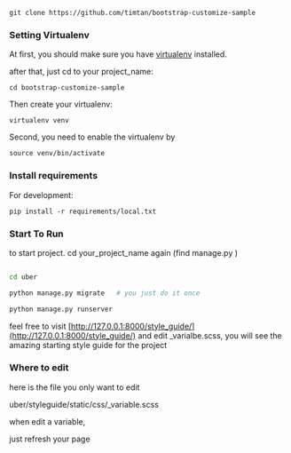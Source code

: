 
	git clone https://github.com/timtan/bootstrap-customize-sample
	
	

### Setting Virtualenv

At first, you should make sure you have [virtualenv](http://www.virtualenv.org/) installed. 

after that, just cd to your project_name:

	cd bootstrap-customize-sample

Then create your virtualenv:

    virtualenv venv
    
Second, you need to enable the virtualenv by

	source venv/bin/activate
	



### Install requirements

For development:

    pip install -r requirements/local.txt


### Start To Run

to start project.  cd your\_project_name again (find manage.py )

```bash

cd uber

python manage.py migrate   # you just do it once

python manage.py runserver
```

feel free to visit [http://127.0.0.1:8000/style_guide/](http://127.0.0.1:8000/style_guide/) and edit _varialbe.scss, you will see the amazing starting style guide for the project

	
	
### Where to edit

here is the file you only want to edit

uber/styleguide/static/css/_variable.scss

when edit a variable, 

just refresh your page



